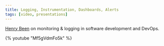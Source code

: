 ```yaml
---
title: Logging, Instrumentation, Dashboards, Alerts
tags: [video, presentations]
---
```


<a href="https://twitter.com/henry_been">Henry Been</a> on monitoring & logging in software development and DevOps.

{% youtube "Mf5gVdmFo5k" %}
